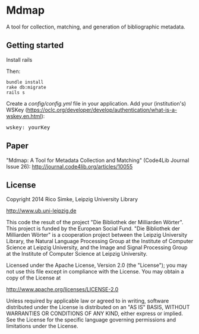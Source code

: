 # Mdmap

A tool for collection, matching, and generation of bibliographic metadata.

## Getting started

Install rails

Then:

    bundle install
    rake db:migrate
    rails s

Create a *config/config.yml* file in your application. Add your (institution's) WSKey (https://oclc.org/developer/develop/authentication/what-is-a-wskey.en.html):

<pre>
wskey: yourKey
</pre>  

## Paper

"Mdmap: A Tool for Metadata Collection and Matching" (Code4Lib Journal Issue 26): http://journal.code4lib.org/articles/10055
 

## License

Copyright 2014 Rico Simke, Leipzig University Library

http://www.ub.uni-leipzig.de

This code the result of the project "Die Bibliothek der Milliarden Wörter".
This project is funded by the European Social Fund. "Die Bibliothek der
Milliarden Wörter" is a cooperation project between the Leipzig University
Library, the Natural Language Processing Group at the Institute of Computer
Science at Leipzig University, and the Image and Signal Processing Group
at the Institute of Computer Science at Leipzig University.

Licensed under the Apache License, Version 2.0 (the "License");
you may not use this file except in compliance with the License.
You may obtain a copy of the License at

http://www.apache.org/licenses/LICENSE-2.0

Unless required by applicable law or agreed to in writing, software
distributed under the License is distributed on an "AS IS" BASIS,
WITHOUT WARRANTIES OR CONDITIONS OF ANY KIND, either express or implied.
See the License for the specific language governing permissions and
limitations under the License.
